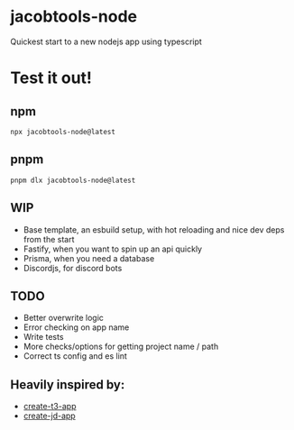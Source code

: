 # jacobtools-node

Quickest start to a new nodejs app using typescript

# Test it out!

## npm

```
npx jacobtools-node@latest
```

## pnpm

```
pnpm dlx jacobtools-node@latest
```

## WIP

- Base template, an esbuild setup, with hot reloading and nice dev deps from the start
- Fastify, when you want to spin up an api quickly
- Prisma, when you need a database
- Discordjs, for discord bots

## TODO

- Better overwrite logic
- Error checking on app name
- Write tests
- More checks/options for getting project name / path
- Correct ts config and es lint

## Heavily inspired by:

- [create-t3-app](https://github.com/t3-oss/create-t3-app)
- [create-jd-app](https://github.com/OrJDev/create-jd-app)

```

```
